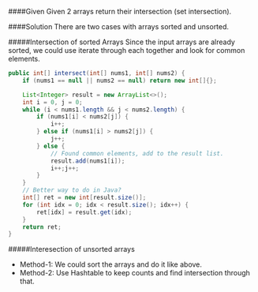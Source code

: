 ####Given
Given 2 arrays return their intersection (set intersection).



####Solution
There are two cases with arrays sorted and unsorted.

#####Intersection of sorted Arrays
Since the input arrays are already sorted, we could use iterate through each together and look for common elements.

```java
public int[] intersect(int[] nums1, int[] nums2) {
    if (nums1 == null || nums2 == null) return new int[]{};

    List<Integer> result = new ArrayList<>();
    int i = 0, j = 0;
    while (i < nums1.length && j < nums2.length) {
        if (nums1[i] < nums2[j]) {
            i++;
        } else if (nums1[i] > nums2[j]) {
            j++;
        } else {
            // Found common elements, add to the result list.
            result.add(nums1[i]);
            i++;j++;
        }
    }
    // Better way to do in Java?
    int[] ret = new int[result.size()];
    for (int idx = 0; idx < result.size(); idx++) {
        ret[idx] = result.get(idx);
    }
    return ret;
}
```

#####Interesection of unsorted arrays
* Method-1: We could sort the arrays and do it like above.
* Method-2: Use Hashtable to keep counts and find intersection through that.
